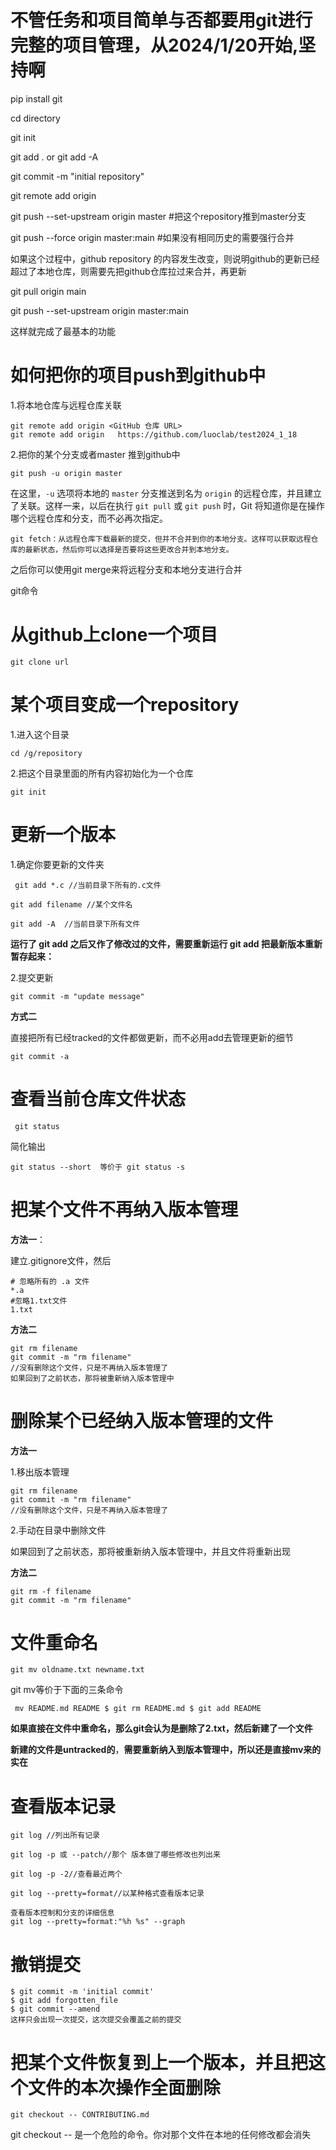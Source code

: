 # 不管任务和项目简单与否都要用git进行完整的项目管理，从2024/1/20开始,坚持啊

pip install git 

cd directory

git init

git add . or git add -A

git commit -m "initial repository"

git remote add origin <GitHub repository URL>

git push --set-upstream origin master #把这个repository推到master分支

git push --force origin master:main #如果没有相同历史的需要强行合并

如果这个过程中，github repository 的内容发生改变，则说明github的更新已经超过了本地仓库，则需要先把github仓库拉过来合并，再更新

git pull origin main

git push --set-upstream origin master:main

这样就完成了最基本的功能





# 如何把你的项目push到github中

1.将本地仓库与远程仓库关联

```
git remote add origin <GitHub 仓库 URL>
git remote add origin	https://github.com/luoclab/test2024_1_18
```

2.把你的某个分支或者master 推到github中

```
git push -u origin master
```

 在这里，`-u` 选项将本地的 `master` 分支推送到名为 `origin` 的远程仓库，并且建立了关联。这样一来，以后在执行 `git pull` 或 `git push` 时，Git 将知道你是在操作哪个远程仓库和分支，而不必再次指定。 

```
git fetch：从远程仓库下载最新的提交，但并不合并到你的本地分支。这样可以获取远程仓库的最新状态，然后你可以选择是否要将这些更改合并到本地分支。
```

之后你可以使用git merge来将远程分支和本地分支进行合并

git命令

# 从github上clone一个项目

```
git clone url
```



# 某个项目变成一个repository

1.进入这个目录

```
cd /g/repository
```

2.把这个目录里面的所有内容初始化为一个仓库

```git
git init
```

# 更新一个版本

1.确定你要更新的文件夹

```
 git add *.c //当前目录下所有的.c文件
```

```
git add filename //某个文件名
```

```
git add -A	//当前目录下所有文件
```

**运行了 git add 之后又作了修改过的文件，需要重新运行 git add 把最新版本重新暂存起来：** 

2.提交更新

```
git commit -m "update message"
```

**方式二**

直接把所有已经tracked的文件都做更新，而不必用add去管理更新的细节

```
git commit -a
```



# 查看当前仓库文件状态

```
 git status 
```

简化输出

```
git status --short	等价于	git status -s
```

# 把某个文件不再纳入版本管理

**方法一**：

建立.gitignore文件，然后

```
# 忽略所有的 .a 文件
*.a
#忽略1.txt文件
1.txt
```

**方法二**

```
git rm filename
git commit -m "rm filename"
//没有删除这个文件，只是不再纳入版本管理了
如果回到了之前状态，那将被重新纳入版本管理中
```

# 删除某个已经纳入版本管理的文件

**方法一**

1.移出版本管理

```
git rm filename
git commit -m "rm filename"
//没有删除这个文件，只是不再纳入版本管理了
```

2.手动在目录中删除文件

如果回到了之前状态，那将被重新纳入版本管理中，并且文件将重新出现

**方法二**

```
git rm -f filename
git commit -m "rm filename"
```

# 文件重命名

```
git mv oldname.txt newname.txt
```

git mv等价于下面的三条命令

```
 mv README.md README $ git rm README.md $ git add README
```

**如果直接在文件中重命名，那么git会认为是删除了2.txt，然后新建了一个文件**

**新建的文件是untracked的**，**需要重新纳入到版本管理中，所以还是直接mv来的实在**



# 查看版本记录

```
git log //列出所有记录

```

```
git log -p 或 --patch//那个 版本做了哪些修改也列出来

```

```
git log -p -2//查看最近两个

```

```
git log --pretty=format//以某种格式查看版本记录

```

```
查看版本控制和分支的详细信息
git log --pretty=format:"%h %s" --graph

```



# 撤销提交

```
$ git commit -m 'initial commit'
$ git add forgotten_file
$ git commit --amend
这样只会出现一次提交，这次提交会覆盖之前的提交

```



# 把某个文件恢复到上一个版本，并且把这个文件的本次操作全面删除

```
git checkout -- CONTRIBUTING.md

```

  git checkout -- 是一个危险的命令。你对那个文件在本地的任何修改都会消失 



 